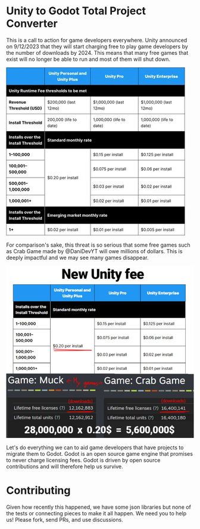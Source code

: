 
# Unity to Godot Total Project Converter

This is a call to action for game developers everywhere. Unity announced on 9/12/2023 that they will start charging free to play game developers by the number of downloads by 2024. This means that many free games that exist will no longer be able to run and most of them will shut down. 
 
![Unity Install Fees](./docs/images/NewFeeTable.webp)


For comparison's sake, this threat is so serious that some free games such as Crab Game made by @DaniDevYT will owe millions of dollars. This is deeply impactful and we may see many games disappear.

![Unity Install Fees](./docs/images/crab_game_estimates.jpg)


Let's do everything we can to aid game developers that have projects to migrate them to Godot. Godot is an open source game engine that promises to never charge licensing fees. Godot is driven by open source contributions and will therefore help us survive.


# Contributing

Given how recently this happened, we have some json libraries but none of the tests or connecting pieces to make it all happen. We need you to help us! Please fork, send PRs, and use discussions.

